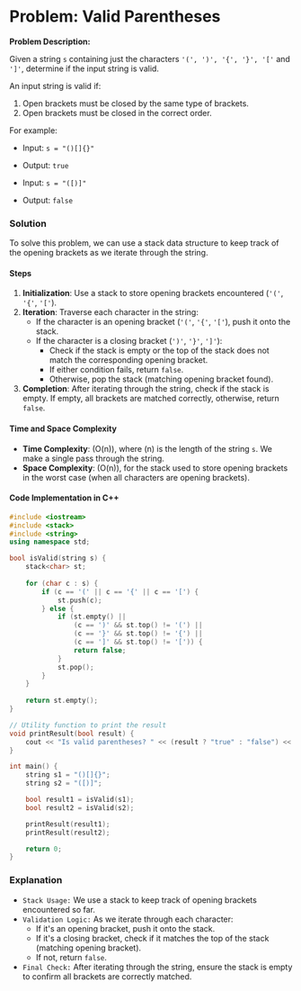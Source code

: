 # Problem: Valid Parentheses

**Problem Description:**

Given a string `s` containing just the characters `'(', ')', '{', '}', '['` and `']'`, determine if the input string is valid.

An input string is valid if:

1. Open brackets must be closed by the same type of brackets.
2. Open brackets must be closed in the correct order.

For example:

- Input: `s = "()[]{}"`
- Output: `true`

- Input: `s = "([)]"`
- Output: `false`

### Solution

To solve this problem, we can use a stack data structure to keep track of the opening brackets as we iterate through the string.

#### Steps

1. **Initialization**: Use a stack to store opening brackets encountered (`'('`, `'{'`, `'['`).
2. **Iteration**: Traverse each character in the string:
   - If the character is an opening bracket (`'('`, `'{'`, `'['`), push it onto the stack.
   - If the character is a closing bracket (`')'`, `'}'`, `']'`):
     - Check if the stack is empty or the top of the stack does not match the corresponding opening bracket.
     - If either condition fails, return `false`.
     - Otherwise, pop the stack (matching opening bracket found).
3. **Completion**: After iterating through the string, check if the stack is empty. If empty, all brackets are matched correctly, otherwise, return `false`.

#### Time and Space Complexity

- **Time Complexity**: \(O(n)\), where \(n\) is the length of the string `s`. We make a single pass through the string.
- **Space Complexity**: \(O(n)\), for the stack used to store opening brackets in the worst case (when all characters are opening brackets).

#### Code Implementation in C++

```cpp
#include <iostream>
#include <stack>
#include <string>
using namespace std;

bool isValid(string s) {
    stack<char> st;
    
    for (char c : s) {
        if (c == '(' || c == '{' || c == '[') {
            st.push(c);
        } else {
            if (st.empty() || 
                (c == ')' && st.top() != '(') ||
                (c == '}' && st.top() != '{') ||
                (c == ']' && st.top() != '[')) {
                return false;
            }
            st.pop();
        }
    }
    
    return st.empty();
}

// Utility function to print the result
void printResult(bool result) {
    cout << "Is valid parentheses? " << (result ? "true" : "false") << endl;
}

int main() {
    string s1 = "()[]{}";
    string s2 = "([)]";

    bool result1 = isValid(s1);
    bool result2 = isValid(s2);

    printResult(result1);
    printResult(result2);

    return 0;
}
```

### Explanation

- `Stack Usage:` We use a stack to keep track of opening brackets encountered so far.
- `Validation Logic:` As we iterate through each character:
  - If it's an opening bracket, push it onto the stack.
  - If it's a closing bracket, check if it matches the top of the stack (matching opening bracket).
  - If not, return `false`.
- `Final Check:` After iterating through the string, ensure the stack is empty to confirm all brackets are correctly matched.
